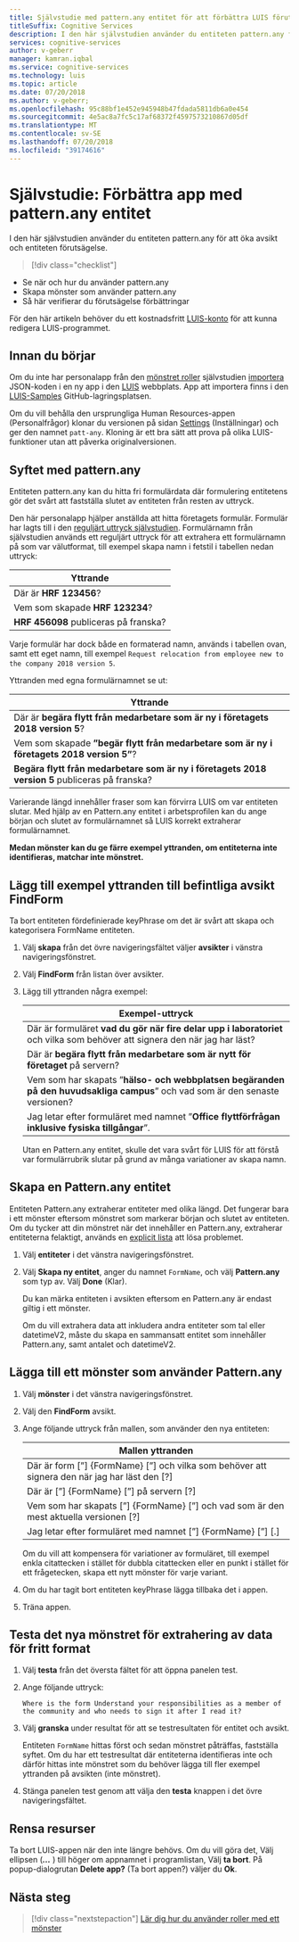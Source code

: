 ```yaml
---
title: Självstudie med pattern.any entitet för att förbättra LUIS förutsägelser – Azure | Microsoft Docs
titleSuffix: Cognitive Services
description: I den här självstudien använder du entiteten pattern.any för att förbättra LUIS avsikt och entiteten förutsägelser.
services: cognitive-services
author: v-geberr
manager: kamran.iqbal
ms.service: cognitive-services
ms.technology: luis
ms.topic: article
ms.date: 07/20/2018
ms.author: v-geberr;
ms.openlocfilehash: 95c88bf1e452e945948b47fdada5811db6a0e454
ms.sourcegitcommit: 4e5ac8a7fc5c17af68372f4597573210867d05df
ms.translationtype: MT
ms.contentlocale: sv-SE
ms.lasthandoff: 07/20/2018
ms.locfileid: "39174616"
---
```

# <a name="tutorial-improve-app-with-patternany-entity"></a>Självstudie: Förbättra app med pattern.any entitet

I den här självstudien använder du entiteten pattern.any för att öka avsikt och entiteten förutsägelse.  

> [!div class="checklist"]
* Se när och hur du använder pattern.any
* Skapa mönster som använder pattern.any
* Så här verifierar du förutsägelse förbättringar

För den här artikeln behöver du ett kostnadsfritt [LUIS-konto](luis-reference-regions.md) för att kunna redigera LUIS-programmet.

## <a name="before-you-begin"></a>Innan du börjar
Om du inte har personalapp från den [mönstret roller](luis-tutorial-pattern-roles.md) självstudien [importera](luis-how-to-start-new-app.md#import-new-app) JSON-koden i en ny app i den [LUIS](luis-reference-regions.md#luis-website) webbplats. App att importera finns i den [LUIS-Samples](https://github.com/Microsoft/LUIS-Samples/blob/master/documentation-samples/quickstarts/custom-domain-roles-HumanResources.json) GitHub-lagringsplatsen.

Om du vill behålla den ursprungliga Human Resources-appen (Personalfrågor) klonar du versionen på sidan [Settings](luis-how-to-manage-versions.md#clone-a-version) (Inställningar) och ger den namnet `patt-any`. Kloning är ett bra sätt att prova på olika LUIS-funktioner utan att påverka originalversionen. 

## <a name="the-purpose-of-patternany"></a>Syftet med pattern.any
Entiteten pattern.any kan du hitta fri formulärdata där formulering entitetens gör det svårt att fastställa slutet av entiteten från resten av uttryck. 

Den här personalapp hjälper anställda att hitta företagets formulär. Formulär har lagts till i den [reguljärt uttryck självstudien](luis-quickstart-intents-regex-entity.md). Formulärnamn från självstudien används ett reguljärt uttryck för att extrahera ett formulärnamn på som var välutformat, till exempel skapa namn i fetstil i tabellen nedan uttryck:

|Yttrande|
|--|
|Där är **HRF 123456**?|
|Vem som skapade **HRF 123234**?|
|**HRF 456098** publiceras på franska?|

Varje formulär har dock både en formaterad namn, används i tabellen ovan, samt ett eget namn, till exempel `Request relocation from employee new to the company 2018 version 5`. 

Yttranden med egna formulärnamnet se ut:

|Yttrande|
|--|
|Där är **begära flytt från medarbetare som är ny i företagets 2018 version 5**?|
|Vem som skapade **”begär flytt från medarbetare som är ny i företagets 2018 version 5”**?|
|**Begära flytt från medarbetare som är ny i företagets 2018 version 5** publiceras på franska?|

Varierande längd innehåller fraser som kan förvirra LUIS om var entiteten slutar. Med hjälp av en Pattern.any entitet i arbetsprofilen kan du ange början och slutet av formulärnamnet så LUIS korrekt extraherar formulärnamnet.

**Medan mönster kan du ge färre exempel yttranden, om entiteterna inte identifieras, matchar inte mönstret.**

## <a name="add-example-utterances-to-the-existing-intent-findform"></a>Lägg till exempel yttranden till befintliga avsikt FindForm 
Ta bort entiteten fördefinierade keyPhrase om det är svårt att skapa och kategorisera FormName entiteten. 

1. Välj **skapa** från det övre navigeringsfältet väljer **avsikter** i vänstra navigeringsfönstret.

2. Välj **FindForm** från listan över avsikter.

3. Lägg till yttranden några exempel:

    |Exempel-uttryck|
    |--|
    |Där är formuläret **vad du gör när fire delar upp i laboratoriet** och vilka som behöver att signera den när jag har läst?|
    |Där är **begära flytt från medarbetare som är nytt för företaget** på servern?|
    |Vem som har skapats ”**hälso- och webbplatsen begäranden på den huvudsakliga campus**” och vad som är den senaste versionen?|
    |Jag letar efter formuläret med namnet ”**Office flyttförfrågan inklusive fysiska tillgångar**”. |

    Utan en Pattern.any entitet, skulle det vara svårt för LUIS för att förstå var formulärrubrik slutar på grund av många variationer av skapa namn.

## <a name="create-a-patternany-entity"></a>Skapa en Pattern.any entitet
Entiteten Pattern.any extraherar entiteter med olika längd. Det fungerar bara i ett mönster eftersom mönstret som markerar början och slutet av entiteten. Om du tycker att din mönstret när det innehåller en Pattern.any, extraherar entiteterna felaktigt, används en [explicit lista](luis-concept-patterns.md#explicit-lists) att lösa problemet. 

1. Välj **entiteter** i det vänstra navigeringsfönstret.

2. Välj **Skapa ny entitet**, anger du namnet `FormName`, och välj **Pattern.any** som typ av. Välj **Done** (Klar). 

    Du kan märka entiteten i avsikten eftersom en Pattern.any är endast giltig i ett mönster. 

    Om du vill extrahera data att inkludera andra entiteter som tal eller datetimeV2, måste du skapa en sammansatt entitet som innehåller Pattern.any, samt antalet och datetimeV2.

## <a name="add-a-pattern-that-uses-the-patternany"></a>Lägga till ett mönster som använder Pattern.any

1. Välj **mönster** i det vänstra navigeringsfönstret.

2. Välj den **FindForm** avsikt.

3. Ange följande uttryck från mallen, som använder den nya entiteten:

    |Mallen yttranden|
    |--|
    |Där är form [”] {FormName} [”] och vilka som behöver att signera den när jag har läst den [?]|
    |Där är [”] {FormName} [”] på servern [?]|
    |Vem som har skapats [”] {FormName} [”] och vad som är den mest aktuella versionen [?]|
    |Jag letar efter formuläret med namnet [”] {FormName} [”] [.]|

    Om du vill att kompensera för variationer av formuläret, till exempel enkla citattecken i stället för dubbla citattecken eller en punkt i stället för ett frågetecken, skapa ett nytt mönster för varje variant.

4. Om du har tagit bort entiteten keyPhrase lägga tillbaka det i appen. 

5. Träna appen.


## <a name="test-the-new-pattern-for-free-form-data-extraction"></a>Testa det nya mönstret för extrahering av data för fritt format
1. Välj **testa** från det översta fältet för att öppna panelen test. 

2. Ange följande uttryck: 

    `Where is the form Understand your responsibilities as a member of the community and who needs to sign it after I read it?`

3. Välj **granska** under resultat för att se testresultaten för entitet och avsikt.

    Entiteten `FormName` hittas först och sedan mönstret påträffas, fastställa syftet. Om du har ett testresultat där entiteterna identifieras inte och därför hittas inte mönstret som du behöver lägga till fler exempel yttranden på avsikten (inte mönstret).

4. Stänga panelen test genom att välja den **testa** knappen i det övre navigeringsfältet.

## <a name="clean-up-resources"></a>Rensa resurser
Ta bort LUIS-appen när den inte längre behövs. Om du vill göra det, Välj ellipsen (***...*** ) till höger om appnamnet i programlistan, Välj **ta bort**. På popup-dialogrutan **Delete app?** (Ta bort appen?) väljer du **Ok**.

## <a name="next-steps"></a>Nästa steg

> [!div class="nextstepaction"]
> [Lär dig hur du använder roller med ett mönster](luis-tutorial-pattern-roles.md)